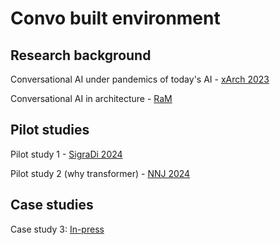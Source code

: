 # Convo built environment

## Research background

Conversational AI under pandemics of today's AI - [xArch 2023](https://link.springer.com/chapter/10.1007/978-981-97-0621-1_2)

Conversational AI in architecture - [RaM](https://henrikclh.com/2023/04/25/RaM2023.html)


## Pilot studies

Pilot study 1 - [SigraDi 2024](https://www.researchgate.net/publication/378872372_Exploring_Large_Language_Model_as_a_Design_Partner_through_Verbal_and_Non-verbal_Conversation_in_Architectural_Design_Process)

Pilot study 2 (why transformer) - [NNJ 2024](https://link.springer.com/article/10.1007/s00004-024-00805-9)


## Case studies

Case study 3: [In-press](https://link.springer.com/book/9789819507597)
